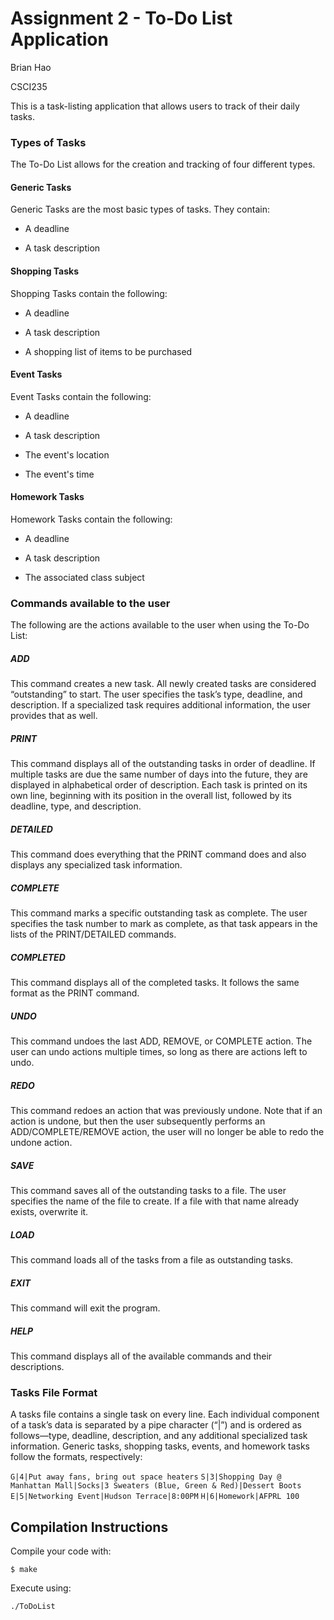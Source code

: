 # Assignment 2 - To-Do List Application
Brian Hao

CSCI235


This is a task-listing application that allows users to track of their daily tasks.


### Types of Tasks

The To-Do List allows for the creation and tracking of four different types.

#### Generic Tasks
Generic Tasks are the most basic types of tasks. They contain:

* A deadline

* A task description

#### Shopping Tasks
Shopping Tasks contain the following:

* A deadline

* A task description

* A shopping list of items to be purchased

#### Event Tasks
Event Tasks contain the following:

* A deadline

* A task description

* The event's location

* The event's time

#### Homework Tasks
Homework Tasks contain the following:

* A deadline

* A task description

* The associated class subject


### Commands available to the user
The following are the actions available to the user when using the To-Do List:

##### ADD
This command creates a new task. All newly created tasks are considered “outstanding” 
to start. The user specifies the task’s type, deadline, and description. If a specialized 
task requires additional information, the user provides that as well.

##### PRINT
This command displays all of the outstanding tasks in order of deadline. If multiple 
tasks are due the same number of days into the future, they are displayed in alphabetical 
order of description. Each task is printed on its own line, beginning with its position in 
the overall list, followed by its deadline, type, and description.

##### DETAILED
This command does everything that the PRINT command does and also displays any specialized 
task information.

##### COMPLETE
This command marks a specific outstanding task as complete. The user specifies the task number 
to mark as complete, as that task appears in the lists of the PRINT/DETAILED commands.

##### COMPLETED
This command displays all of the completed tasks. It follows the same format as the PRINT command.

##### UNDO
This command undoes the last ADD, REMOVE, or COMPLETE action. The user can undo actions multiple 
times, so long as there are actions left to undo.

##### REDO
This command redoes an action that was previously undone. Note that if an action is undone, 
but then the user subsequently performs an ADD/COMPLETE/REMOVE action, the user will no longer 
be able to redo the undone action.

##### SAVE
This command saves all of the outstanding tasks to a file. The user specifies the name of the 
file to create. If a file with that name already exists, overwrite it.

##### LOAD
This command loads all of the tasks from a file as outstanding tasks.

##### EXIT
This command will exit the program.

##### HELP
This command displays all of the available commands and their descriptions.


### Tasks File Format

A tasks file contains a single task on every line. Each individual component of a task’s data is
separated by a pipe character (“|”) and is ordered as follows—type, deadline, description, and 
any additional specialized task information. Generic tasks, shopping tasks, events, and homework 
tasks follow the formats, respectively:

`G|4|Put away fans, bring out space heaters`
`S|3|Shopping Day @ Manhattan Mall|Socks|3 Sweaters (Blue, Green & Red)|Dessert Boots`
`E|5|Networking Event|Hudson Terrace|8:00PM`
`H|6|Homework|AFPRL 100`

## Compilation Instructions
Compile your code with:

`$ make`

Execute using:

`./ToDoList`
